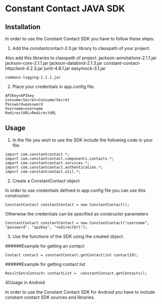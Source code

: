 Constant Contact JAVA SDK
=========================

## Installation

In order to use the Constant Contact SDK you have to follow these steps:

1) Add the constantcontact-2.0.jar library to classpath of your project.

Also add this libraries to classpath of project:
	jackson-annotations-2.1.1.jar
	jackson-core-2.1.1.jar
	jackson-databind-2.1.3.jar
	constant-contact-httpclient-4.2.3.jar
	junit-4.8.1.jar
	easymock-3.1.jar

	commons-logging-1.1.1.jar

2) Place your credentials in app.config file.

`APIKey=APIkey`
<br>
`ConsumerSecret=ConsumerSecret`
<br>
`Password=password`
<br>
`Username=username`
<br>
`RedirectURL=RedirectURL`

## Usage

1) In the file you wish to use the SDK include the following code in your file:

 `import com.constantcontact.*;`
<br>
 `import com.constantcontact.components.contacts.*;` 
<br>
`import com.constantcontact.services.*;`
<br>
`import com.constantcontact.authentication.*;`
<br>
`import com.constantcontact.util.*;`  


2) Create a ConstantContact object

In order to use credentials defined in app.config file you can use this constructor:

`ConstantContact constantContact = new ConstantContact(); ` 


Otherwise the credentials can be specified as constructor parameters

`ConstantContact constantContact = new ConstantContact("username", "password", "apiKey", "redirectUrl");`       
                                                          
                  
3) Use the functions of the SDK using the created object.   
             
######Example for getting an contact

`Contact contact = constantContact.getContact(int contactId);`  

######Example for getting contact list
       
`ResultSet<Contact> contactList =  constantContact.getContacts();` 


4)Usage in Android

In order to use the Constant Contact SDK for Android you have to include constant contact SDK sources and libraries.



                                             

